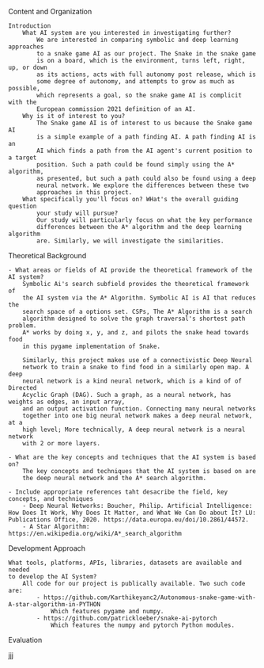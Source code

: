 Content and Organization

    Introduction
        What AI system are you interested in investigating further?
            We are interested in comparing symbolic and deep learning approaches
            to a snake game AI as our project. The Snake in the snake game
            is on a board, which is the environment, turns left, right, up, or down
            as its actions, acts with full autonomy post release, which is 
            some degree of autonomy, and attempts to grow as much as possible,
            which represents a goal, so the snake game AI is complicit with the 
            European commission 2021 definition of an AI.
        Why is it of interest to you?
            The Snake game AI is of interest to us because the Snake game AI
            is a simple example of a path finding AI. A path finding AI is an
            AI which finds a path from the AI agent's current position to a target
            position. Such a path could be found simply using the A* algorithm,
            as presented, but such a path could also be found using a deep
            neural network. We explore the differences between these two
            approaches in this project.
        What specifically you'll focus on? WHat's the overall guiding question
            your study will pursue?
            Our study will particularly focus on what the key performance
            differences between the A* algorithm and the deep learning algorithm
            are. Similarly, we will investigate the similarities.
            

  Theoretical Background

    - What areas or fields of AI provide the theoretical framework of the AI system?
        Symbolic Ai's search subfield provides the theoretical framework of 
        the AI system via the A* Algorithm. Symbolic AI is AI that reduces the 
        search space of a options set. CSPs, The A* Algorithm is a search 
        algorithm designed to solve the graph traversal's shortest path problem.
        A* works by doing x, y, and z, and pilots the snake head towards food
        in this pygame implementation of Snake.
        
        Similarly, this project makes use of a connectivistic Deep Neural 
        network to train a snake to find food in a similarly open map. A deep 
        neural network is a kind neural network, which is a kind of of Directed 
        Acyclic Graph (DAG). Such a graph, as a neural network, has weights as edges, an input array,
        and an output activation function. Connecting many neural networks 
        together into one big neural network makes a deep neural network, at a
        high level; More technically, A deep neural network is a neural network
        with 2 or more layers.

    - What are the key concepts and techniques that the AI system is based on?
        The key concepts and techniques that the AI system is based on are
        the deep neural network and the A* search algorithm.

    - Include appropriate references taht desacribe the field, key concepts, and techniques
        - Deep Neural Networks: Boucher, Philip. Artificial Intelligence: How Does It Work, Why Does It Matter, and What We Can Do about It? LU: Publications Office, 2020. https://data.europa.eu/doi/10.2861/44572.
        - A Star Algorithm: https://en.wikipedia.org/wiki/A*_search_algorithm

Development Approach
    
    What tools, platforms, APIs, libraries, datasets are available and needed 
    to develop the AI System? 
        All code for our project is publically available. Two such code are:
            - https://github.com/Karthikeyanc2/Autonomous-snake-game-with-A-star-algorithm-in-PYTHON
                Which features pygame and numpy.
            - https://github.com/patrickloeber/snake-ai-pytorch
                Which features the numpy and pytorch Python modules.
Evaluation


jjj